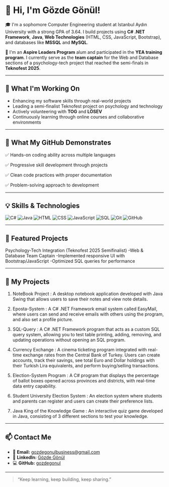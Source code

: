 
# 👋 Hi, I'm Gözde Gönül!

🎓 I'm a sophomore Computer Engineering student at Istanbul Aydın University with a strong GPA of 3.64. I build projects using **C# .NET Framework**, **Java**, **Web Technologies** (HTML, CSS, JavaScript, Bootstrap), and databases like **MSSQL** and **MySQL**.

🚀 I'm an **Aspire Leaders Program** alum and participated in the **YEA training program**. I currently serve as the **team captain** for the Web and Database sections of a psychology-tech project that reached the semi-finals in **Teknofest 2025**.

---

## 🌱 What I'm Working On
- Enhancing my software skills through real-world projects
- Leading a semi-finalist Teknofest project on psychology and technology
- Actively volunteering with **TOG** and **LÖSEV**
- Continuously learning through online courses and collaborative environments

---

## 🌟 What My GitHub Demonstrates

✅ Hands-on coding ability across multiple languages

✅ Progressive skill development through projects

✅ Clean code practices with proper documentation

✅ Problem-solving approach to development


---

## 💡 Skills & Technologies

![C#](https://img.shields.io/badge/C%23-.NET-blue)
![Java](https://img.shields.io/badge/Java-007396?logo=java)
![HTML](https://img.shields.io/badge/HTML5-E34F26?logo=html5)
![CSS](https://img.shields.io/badge/CSS3-1572B6?logo=css3)
![JavaScript](https://img.shields.io/badge/JavaScript-F7DF1E?logo=javascript)
![SQL](https://img.shields.io/badge/SQL-4479A1?logo=mysql)
![Git](https://img.shields.io/badge/Git-F05032?logo=git)
![GitHub](https://img.shields.io/badge/GitHub-181717?logo=github)

---
## 📂 Featured Projects
Psychology-Tech Integration (Teknofest 2025 Semifinalist)
-Web & Database Team Captain
-Implemented responsive UI with Bootstrap/JavaScript
-Optimized SQL queries for performance

---

## 📂 My Projects

1. NoteBook Project : 
A desktop notebook application developed with Java Swing that allows users to save their notes and view note details.

3. Eposta-System : 
A C# .NET Framework email system called EasyMail, where users can send and receive emails with others using the program, and also set a profile picture.

4. SQL-Query : 
A C# .NET Framework program that acts as a custom SQL query system, allowing you to test table printing, adding, removing, and updating operations without opening an SQL program.

5. Currency Exchange : 
A cinema ticketing program integrated with real-time exchange rates from the Central Bank of Turkey. Users can create accounts, track their savings, see total Euro and Dollar holdings with their Turkish Lira equivalents, and perform buying/selling transactions.

6. Election-System Program : 
A C# program that displays the percentage of ballot boxes opened across provinces and districts, with real-time data entry capability.

7. Student University Election System : 
An election system where students and parents can register and users can create their preference lists.

8. Java King of the Knowledge Game : 
An interactive quiz game developed in Java, consisting of 3 different sections to test your knowledge.

---

## 📫 Contact Me

- 📧 **Email:** [gozdegonulbusiness@gmail.com](mailto:gozdegonulbusiness@gmail.com)
- 💼 **LinkedIn:** [Gözde Gönül](https://www.linkedin.com)
- 💻 **GitHub:** [gozdegonul](https://github.com/gozdegonul)

---

> “Keep learning, keep building, keep sharing.”  

